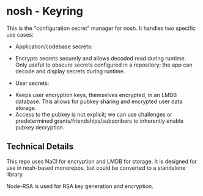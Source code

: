 # nosh - Keyring

This is the "configuration secret" manager for nosh.
It handles two specific use cases:

* Application/codebase secrets:

- Encrypts secrets securely and allows decoded read during runtime. Only useful to obscure secrets configured in a repository; the app can decode and display secrets during runtime.

* User secrets:

- Keeps user encryption keys, themselves encrypted, in an LMDB database. This allows for pubkey sharing and encrypted user data storage.
- Access to the pubkey is not explicit; we can use challenges or predetermined grants/friendships/subscribers to inherently enable pubkey decryption.

## Technical Details

This repo uses NaCl for encryption and LMDB for storage. It is designed for use in nosh-based monorepos, but could be converted to a standalone library.

Node-RSA is used for RSA key generation and encryption.

